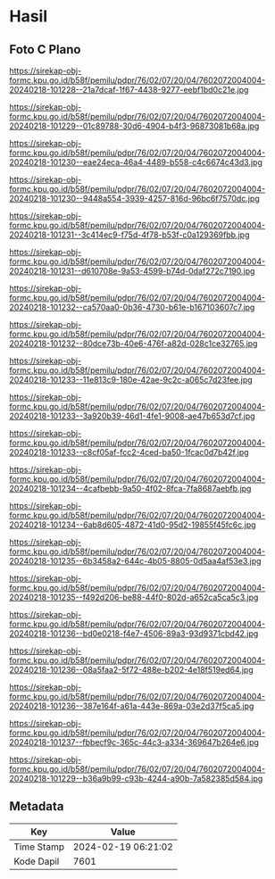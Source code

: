# Hasil

## Foto C Plano

https://sirekap-obj-formc.kpu.go.id/b58f/pemilu/pdpr/76/02/07/20/04/7602072004004-20240218-101228--21a7dcaf-1f67-4438-9277-eebf1bd0c21e.jpg

https://sirekap-obj-formc.kpu.go.id/b58f/pemilu/pdpr/76/02/07/20/04/7602072004004-20240218-101229--01c89788-30d6-4904-b4f3-96873081b68a.jpg

https://sirekap-obj-formc.kpu.go.id/b58f/pemilu/pdpr/76/02/07/20/04/7602072004004-20240218-101230--eae24eca-46a4-4489-b558-c4c6674c43d3.jpg

https://sirekap-obj-formc.kpu.go.id/b58f/pemilu/pdpr/76/02/07/20/04/7602072004004-20240218-101230--9448a554-3939-4257-816d-96bc6f7570dc.jpg

https://sirekap-obj-formc.kpu.go.id/b58f/pemilu/pdpr/76/02/07/20/04/7602072004004-20240218-101231--3c414ec9-f75d-4f78-b53f-c0a129369fbb.jpg

https://sirekap-obj-formc.kpu.go.id/b58f/pemilu/pdpr/76/02/07/20/04/7602072004004-20240218-101231--d610708e-9a53-4599-b74d-0daf272c7190.jpg

https://sirekap-obj-formc.kpu.go.id/b58f/pemilu/pdpr/76/02/07/20/04/7602072004004-20240218-101232--ca570aa0-0b36-4730-b61e-b167103607c7.jpg

https://sirekap-obj-formc.kpu.go.id/b58f/pemilu/pdpr/76/02/07/20/04/7602072004004-20240218-101232--80dce73b-40e6-476f-a82d-028c1ce32765.jpg

https://sirekap-obj-formc.kpu.go.id/b58f/pemilu/pdpr/76/02/07/20/04/7602072004004-20240218-101233--11e813c9-180e-42ae-9c2c-a065c7d23fee.jpg

https://sirekap-obj-formc.kpu.go.id/b58f/pemilu/pdpr/76/02/07/20/04/7602072004004-20240218-101233--3a920b39-46d1-4fe1-9008-ae47b653d7cf.jpg

https://sirekap-obj-formc.kpu.go.id/b58f/pemilu/pdpr/76/02/07/20/04/7602072004004-20240218-101233--c8cf05af-fcc2-4ced-ba50-1fcac0d7b42f.jpg

https://sirekap-obj-formc.kpu.go.id/b58f/pemilu/pdpr/76/02/07/20/04/7602072004004-20240218-101234--4cafbebb-9a50-4f02-8fca-7fa8687aebfb.jpg

https://sirekap-obj-formc.kpu.go.id/b58f/pemilu/pdpr/76/02/07/20/04/7602072004004-20240218-101234--6ab8d605-4872-41d0-95d2-19855f45fc6c.jpg

https://sirekap-obj-formc.kpu.go.id/b58f/pemilu/pdpr/76/02/07/20/04/7602072004004-20240218-101235--6b3458a2-644c-4b05-8805-0d5aa4af53e3.jpg

https://sirekap-obj-formc.kpu.go.id/b58f/pemilu/pdpr/76/02/07/20/04/7602072004004-20240218-101235--f492d206-be88-44f0-802d-a652ca5ca5c3.jpg

https://sirekap-obj-formc.kpu.go.id/b58f/pemilu/pdpr/76/02/07/20/04/7602072004004-20240218-101236--bd0e0218-f4e7-4506-89a3-93d9371cbd42.jpg

https://sirekap-obj-formc.kpu.go.id/b58f/pemilu/pdpr/76/02/07/20/04/7602072004004-20240218-101236--08a5faa2-5f72-488e-b202-4e18f519ed64.jpg

https://sirekap-obj-formc.kpu.go.id/b58f/pemilu/pdpr/76/02/07/20/04/7602072004004-20240218-101236--387e164f-a61a-443e-869a-03e2d37f5ca5.jpg

https://sirekap-obj-formc.kpu.go.id/b58f/pemilu/pdpr/76/02/07/20/04/7602072004004-20240218-101237--fbbecf9c-365c-44c3-a334-369647b264e6.jpg

https://sirekap-obj-formc.kpu.go.id/b58f/pemilu/pdpr/76/02/07/20/04/7602072004004-20240218-101229--b36a9b99-c93b-4244-a90b-7a582385d584.jpg


## Metadata

| Key        | Value               |
| ---------- | ------------------- |
| Time Stamp | 2024-02-19 06:21:02 |
| Kode Dapil | 7601                |



